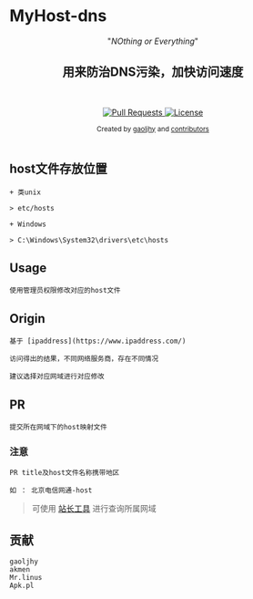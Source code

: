 # MyHost-dns

<p align="center">"<i>NOthing or Everything</i>"</p>

<h2 align="center">用来防治DNS污染，加快访问速度</h2>

<br>

<p align="center">
  <a href="https://github.com/gaoljhy/MyHost-dns/pulls">
    <img src="https://img.shields.io/badge/PRs-welcome-brightgreen.svg?longCache=true"
        alt="Pull Requests">
  </a>
  <a href="https://github.com/gaoljhy/MyHost-dns/blob/master/LICENSE">
    <img src="https://img.shields.io/badge/License-MIT-blue.svg?longCache=true"
        alt="License">
  </a>
</p>

<div align="center">
  <sub>Created by
  <a href="http://grj321.com">gaoljhy</a> and
  <a href="https://github.com/gaoljhy/MyHost-dns/contributors">
    contributors
  </a>
</div>

<br>


## host文件存放位置

    + 类unix

    > etc/hosts

    + Windows

    > C:\Windows\System32\drivers\etc\hosts

## Usage

    使用管理员权限修改对应的host文件

## Origin

    基于 [ipaddress](https://www.ipaddress.com/)

    访问得出的结果，不同网络服务商，存在不同情况

    建议选择对应网域进行对应修改

## PR

    提交所在网域下的host映射文件

### 注意

    PR title及host文件名称携带地区
    
    如 ： 北京电信网通-host

> 可使用 [站长工具](http://ip.tool.chinaz.com/) 进行查询所属网域

## 贡献

    gaoljhy
    akmen
    Mr.linus
    Apk.pl
